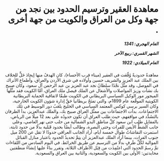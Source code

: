 <h1 dir="rtl">معاهدة العقير وترسيم الحدود بين نجد من جهة وكل من العراق والكويت من جهة أخرى .</h1>

<h5 dir="rtl">العام الهجري:  1341

الشهر القمري: ربيع الآخر

العام الميلادي: 1922</h5>

<p dir="rtl">معاهدةٌ حدوديةٌ وُقِّعَت في العقير (ميناء قرب الأحساء)، كان الهدفُ منها إيجادَ حَلٍّ للخلاف بين الملك عبد العزيز والشريف حسين وأولاده في شرق الأردن والعراق، وأطماع الأتراك في الموصل، وقد مثَّلَ نجْدًا سلطانُ نجد عبد العزيز بن عبد الرحمن آل سعود، وكان صبيح بك نشأت وزيرَ المواصلات والأشغال عن الملك فيصل ملك العراق، أمَّا الكويت فقد مثَّلَها الميجور مور الوكيل السياسي البريطاني في الكويت طبقًا لاتفاقية الحماية البريطانية الكويتية الموقَّعة عام 1899م، والتي تمنَحُ بريطانيا حَقَّ إدارة شؤون الكويت الخارجية، وكان السير برسي كوكس المعتمد السياسي في الخليج يلعَبُ دور الوسيط في تلك الاجتماعات. بدأت الاجتماعات بين ممثِّل العراق صبيح بك، والملك عبدالعزيز، بدأ الطرفان بالتشَدُّد في مواقفهم، حيث طلب العراق أن تكون حدودُه على بعد 12 ميلًا من الرياض، بالمقابِلِ طلب ابن سعود كلَّ مناطق البدو الشمالية من حلب حتى نهر العاصي، وعلى جانب الشطِّ الأيمن للفرات وحتى البصرة، وطالب أيضًا بحدود قَبَلية بدلًا من حدود ثابتة، استمرت النقاشاتُ طوال خمسة أيام، أراد الجانب العراقي حدودًا لا تقل عن 200 ميل جنوب الفرات، بينما أراد الملك عبدالعزيز أن يتِمَّ تحديدُ الحدود باعتبار منازل القبائل الموالية لكُلِّ طَرفٍ بدلًا من الترسيم عن طريق الخرائط. في اليوم السادس من اللقاءات تمَّ رسمُ الحدود التي اعتُمِدَت من قِبَل الأطراف الثلاثة، وتقرر بناءً عليها إنشاءُ منطقتين محايدتين: الأولى بين الكويت والسعودية، والثانية بين العراق والسعودية.</p></br>
